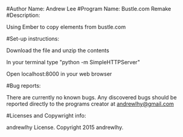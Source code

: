 #Author Name: Andrew Lee
#Program Name: Bustle.com Remake
#Description: <p>Using Ember to copy elements from bustle.com</p>

#Set-up instructions:
<p>Download the file and unzip the contents</p>
<p>In your terminal type "python -m SimpleHTTPServer"
<p>Open localhost:8000 in your web browser</p>


#Bug reports: <p>There are currently no known bugs.  Any discovered bugs should be reported
directly to the programs creator at andrewlhy@gmail.com</p>
#Licenses and Copywright info: <p>andrewlhy License.  Copyright 2015 andrewlhy.</p>
